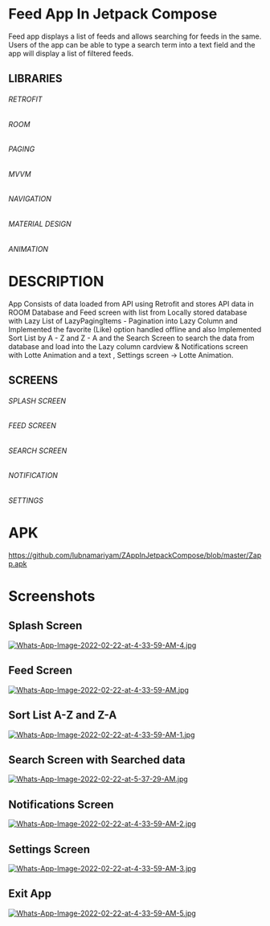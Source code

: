 # Feed App In Jetpack Compose
Feed app displays a list of feeds and allows searching for feeds in the same. Users of the app can be able to type a search term into a text field and the app will display a list of filtered feeds.
## LIBRARIES
###### RETROFIT
###### ROOM
###### PAGING
###### MVVM
###### NAVIGATION
###### MATERIAL DESIGN
###### ANIMATION
# DESCRIPTION
App Consists of data loaded from API using Retrofit and stores API data in ROOM Database and Feed screen with list from Locally stored database with Lazy List of LazyPagingItems - Pagination into Lazy Column and Implemented the favorite (Like) option handled offline and also Implemented Sort List by A - Z and Z - A and the Search Screen to search the data from database and load into the Lazy column cardview & Notifications screen with Lotte Animation and a text , Settings screen -> Lotte Animation.
## SCREENS
###### SPLASH SCREEN 
###### FEED SCREEN
###### SEARCH SCREEN
###### NOTIFICATION
###### SETTINGS
# APK
https://github.com/lubnamariyam/ZAppInJetpackCompose/blob/master/Zapp.apk
# Screenshots
## Splash Screen
[![Whats-App-Image-2022-02-22-at-4-33-59-AM-4.jpg](https://i.postimg.cc/L8Z55qQT/Whats-App-Image-2022-02-22-at-4-33-59-AM-4.jpg)](https://postimg.cc/k2qqh5m6)
## Feed Screen
[![Whats-App-Image-2022-02-22-at-4-33-59-AM.jpg](https://i.postimg.cc/pr4xMCvt/Whats-App-Image-2022-02-22-at-4-33-59-AM.jpg)](https://postimg.cc/7J3jggbB)
## Sort List A-Z and Z-A
[![Whats-App-Image-2022-02-22-at-4-33-59-AM-1.jpg](https://i.postimg.cc/NF3hz08s/Whats-App-Image-2022-02-22-at-4-33-59-AM-1.jpg)](https://postimg.cc/FkVnfNn8)
## Search Screen with Searched data
[![Whats-App-Image-2022-02-22-at-5-37-29-AM.jpg](https://i.postimg.cc/4d2gg9Ny/Whats-App-Image-2022-02-22-at-5-37-29-AM.jpg)](https://postimg.cc/Q97PgV7Z)
## Notifications Screen
[![Whats-App-Image-2022-02-22-at-4-33-59-AM-2.jpg](https://i.postimg.cc/3JGQDg7d/Whats-App-Image-2022-02-22-at-4-33-59-AM-2.jpg)](https://postimg.cc/gnGTCLxW)
## Settings Screen
[![Whats-App-Image-2022-02-22-at-4-33-59-AM-3.jpg](https://i.postimg.cc/V6v3stDs/Whats-App-Image-2022-02-22-at-4-33-59-AM-3.jpg)](https://postimg.cc/2bpH2Vsg)
## Exit App
[![Whats-App-Image-2022-02-22-at-4-33-59-AM-5.jpg](https://i.postimg.cc/2yBMhfsP/Whats-App-Image-2022-02-22-at-4-33-59-AM-5.jpg)](https://postimg.cc/64tMxF50)
